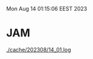 Mon Aug 14 01:15:06 EEST 2023
# JAM
<a href='./cache/202308/14_01.log'>./cache/202308/14_01.log</a>
